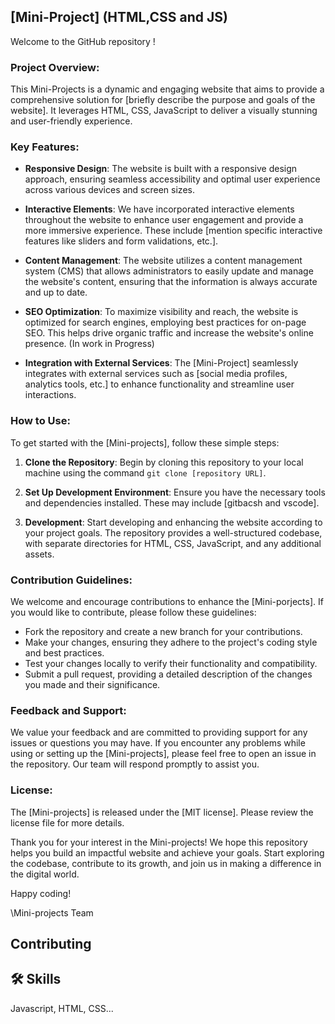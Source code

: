 ## [Mini-Project] (HTML,CSS and JS)

Welcome to the GitHub repository ! 
### Project Overview:

This Mini-Projects is a dynamic and engaging website that aims to provide a comprehensive solution for [briefly describe the purpose and goals of the website]. It leverages HTML, CSS, JavaScript to deliver a visually stunning and user-friendly experience.

### Key Features:

- **Responsive Design**: The website is built with a responsive design approach, ensuring seamless accessibility and optimal user experience across various devices and screen sizes.

- **Interactive Elements**: We have incorporated interactive elements throughout the website to enhance user engagement and provide a more immersive experience. These include [mention specific interactive features like sliders and form validations, etc.].

- **Content Management**: The website utilizes a content management system (CMS) that allows administrators to easily update and manage the website's content, ensuring that the information is always accurate and up to date.

- **SEO Optimization**: To maximize visibility and reach, the website is optimized for search engines, employing best practices for on-page SEO. This helps drive organic traffic and increase the website's online presence. (In work in Progress)

- **Integration with External Services**: The [Mini-Project] seamlessly integrates with external services such as [social media profiles, analytics tools, etc.] to enhance functionality and streamline user interactions.

### How to Use:

To get started with the [Mini-projects], follow these simple steps:

1. **Clone the Repository**: Begin by cloning this repository to your local machine using the command `git clone [repository URL]`.

2. **Set Up Development Environment**: Ensure you have the necessary tools and dependencies installed. These may include [gitbacsh and vscode].

3. **Development**: Start developing and enhancing the website according to your project goals. The repository provides a well-structured codebase, with separate directories for HTML, CSS, JavaScript, and any additional assets.

### Contribution Guidelines:

We welcome and encourage contributions to enhance the [Mini-porjects]. If you would like to contribute, please follow these guidelines:

- Fork the repository and create a new branch for your contributions.
- Make your changes, ensuring they adhere to the project's coding style and best practices.
- Test your changes locally to verify their functionality and compatibility.
- Submit a pull request, providing a detailed description of the changes you made and their significance.

### Feedback and Support:

We value your feedback and are committed to providing support for any issues or questions you may have. If you encounter any problems while using or setting up the [Mini-projects], please feel free to open an issue in the repository. Our team will respond promptly to assist you.

### License:

The [Mini-projects] is released under the [MIT license]. Please review the license file for more details.

Thank you for your interest in the Mini-projects! We hope this repository helps you build an impactful website and achieve your goals. Start exploring the codebase, contribute to its growth, and join us in making a difference in the digital world.

Happy coding!

\Mini-projects Team
## Contributing

## 🛠 Skills
Javascript, HTML, CSS...

